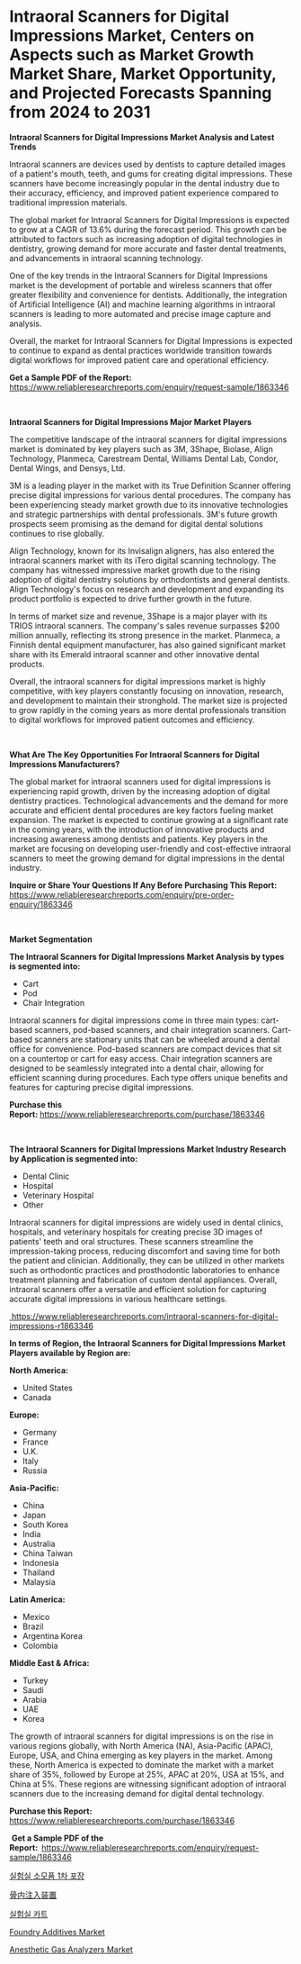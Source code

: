 <p><h1>Intraoral Scanners for Digital Impressions Market, Centers on Aspects such as Market Growth Market Share, Market Opportunity, and Projected Forecasts Spanning from 2024 to 2031</h1></p><p><strong>Intraoral Scanners for Digital Impressions Market Analysis and Latest Trends</strong></p>
<p><p>Intraoral scanners are devices used by dentists to capture detailed images of a patient's mouth, teeth, and gums for creating digital impressions. These scanners have become increasingly popular in the dental industry due to their accuracy, efficiency, and improved patient experience compared to traditional impression materials.</p><p>The global market for Intraoral Scanners for Digital Impressions is expected to grow at a CAGR of 13.6% during the forecast period. This growth can be attributed to factors such as increasing adoption of digital technologies in dentistry, growing demand for more accurate and faster dental treatments, and advancements in intraoral scanning technology.</p><p>One of the key trends in the Intraoral Scanners for Digital Impressions market is the development of portable and wireless scanners that offer greater flexibility and convenience for dentists. Additionally, the integration of Artificial Intelligence (AI) and machine learning algorithms in intraoral scanners is leading to more automated and precise image capture and analysis.</p><p>Overall, the market for Intraoral Scanners for Digital Impressions is expected to continue to expand as dental practices worldwide transition towards digital workflows for improved patient care and operational efficiency.</p></p>
<p><strong>Get a Sample PDF of the Report:&nbsp;</strong> <a href="https://www.reliableresearchreports.com/enquiry/request-sample/1863346">https://www.reliableresearchreports.com/enquiry/request-sample/1863346</a></p>
<p>&nbsp;</p>
<p><strong>Intraoral Scanners for Digital Impressions Major Market Players</strong></p>
<p><p>The competitive landscape of the intraoral scanners for digital impressions market is dominated by key players such as 3M, 3Shape, Biolase, Align Technology, Planmeca, Carestream Dental, Williams Dental Lab, Condor, Dental Wings, and Densys, Ltd. </p><p>3M is a leading player in the market with its True Definition Scanner offering precise digital impressions for various dental procedures. The company has been experiencing steady market growth due to its innovative technologies and strategic partnerships with dental professionals. 3M's future growth prospects seem promising as the demand for digital dental solutions continues to rise globally.</p><p>Align Technology, known for its Invisalign aligners, has also entered the intraoral scanners market with its iTero digital scanning technology. The company has witnessed impressive market growth due to the rising adoption of digital dentistry solutions by orthodontists and general dentists. Align Technology's focus on research and development and expanding its product portfolio is expected to drive further growth in the future.</p><p>In terms of market size and revenue, 3Shape is a major player with its TRIOS intraoral scanners. The company's sales revenue surpasses $200 million annually, reflecting its strong presence in the market. Planmeca, a Finnish dental equipment manufacturer, has also gained significant market share with its Emerald intraoral scanner and other innovative dental products.</p><p>Overall, the intraoral scanners for digital impressions market is highly competitive, with key players constantly focusing on innovation, research, and development to maintain their stronghold. The market size is projected to grow rapidly in the coming years as more dental professionals transition to digital workflows for improved patient outcomes and efficiency.</p></p>
<p>&nbsp;</p>
<p><strong>What Are The Key Opportunities For Intraoral Scanners for Digital Impressions Manufacturers?</strong></p>
<p><p>The global market for intraoral scanners used for digital impressions is experiencing rapid growth, driven by the increasing adoption of digital dentistry practices. Technological advancements and the demand for more accurate and efficient dental procedures are key factors fueling market expansion. The market is expected to continue growing at a significant rate in the coming years, with the introduction of innovative products and increasing awareness among dentists and patients. Key players in the market are focusing on developing user-friendly and cost-effective intraoral scanners to meet the growing demand for digital impressions in the dental industry.</p></p>
<p><strong>Inquire or Share Your Questions If Any Before Purchasing This Report:</strong> <a href="https://www.reliableresearchreports.com/enquiry/pre-order-enquiry/1863346">https://www.reliableresearchreports.com/enquiry/pre-order-enquiry/1863346</a></p>
<p>&nbsp;</p>
<p><strong>Market Segmentation</strong></p>
<p><strong>The Intraoral Scanners for Digital Impressions Market Analysis by types is segmented into:</strong></p>
<p><ul><li>Cart</li><li>Pod</li><li>Chair Integration</li></ul></p>
<p><p>Intraoral scanners for digital impressions come in three main types: cart-based scanners, pod-based scanners, and chair integration scanners. Cart-based scanners are stationary units that can be wheeled around a dental office for convenience. Pod-based scanners are compact devices that sit on a countertop or cart for easy access. Chair integration scanners are designed to be seamlessly integrated into a dental chair, allowing for efficient scanning during procedures. Each type offers unique benefits and features for capturing precise digital impressions.</p></p>
<p><strong>Purchase this Report:&nbsp;</strong><a href="https://www.reliableresearchreports.com/purchase/1863346">https://www.reliableresearchreports.com/purchase/1863346</a></p>
<p>&nbsp;</p>
<p><strong>The Intraoral Scanners for Digital Impressions Market Industry Research by Application is segmented into:</strong></p>
<p><ul><li>Dental Clinic</li><li>Hospital</li><li>Veterinary Hospital</li><li>Other</li></ul></p>
<p><p>Intraoral scanners for digital impressions are widely used in dental clinics, hospitals, and veterinary hospitals for creating precise 3D images of patients' teeth and oral structures. These scanners streamline the impression-taking process, reducing discomfort and saving time for both the patient and clinician. Additionally, they can be utilized in other markets such as orthodontic practices and prosthodontic laboratories to enhance treatment planning and fabrication of custom dental appliances. Overall, intraoral scanners offer a versatile and efficient solution for capturing accurate digital impressions in various healthcare settings.</p></p>
<p><a href="https://www.reliableresearchreports.com/intraoral-scanners-for-digital-impressions-r1863346">&nbsp;https://www.reliableresearchreports.com/intraoral-scanners-for-digital-impressions-r1863346</a></p>
<p><strong>In terms of Region, the Intraoral Scanners for Digital Impressions Market Players available by Region are:</strong></p>
<p>
    <p> <strong> North America: </strong>
        <ul>
            <li>United States</li>
            <li>Canada</li>
        </ul>
        </p> 
    <p> <strong> Europe: </strong>
        <ul>
            <li>Germany</li>
            <li>France</li>
            <li>U.K.</li>
            <li>Italy</li>
            <li>Russia</li>
        </ul>
        </p> 
    <p> <strong> Asia-Pacific: </strong>
        <ul>
            <li>China</li>
            <li>Japan</li>
            <li>South Korea</li>
            <li>India</li>
            <li>Australia</li>
            <li>China Taiwan</li>
            <li>Indonesia</li>
            <li>Thailand</li>
            <li>Malaysia</li>
        </ul>
        </p> 
    <p> <strong> Latin America: </strong>
        <ul>
            <li>Mexico</li>
            <li>Brazil</li>
            <li>Argentina Korea</li>
            <li>Colombia</li>
        </ul>
        </p> 
    <p> <strong> Middle East & Africa: </strong>
        <ul>
            <li>Turkey</li>
            <li>Saudi</li>
            <li>Arabia</li>
            <li>UAE</li>
            <li>Korea</li>
        </ul>
    </p>
    </p>
<p><p>The growth of intraoral scanners for digital impressions is on the rise in various regions globally, with North America (NA), Asia-Pacific (APAC), Europe, USA, and China emerging as key players in the market. Among these, North America is expected to dominate the market with a market share of 35%, followed by Europe at 25%, APAC at 20%, USA at 15%, and China at 5%. These regions are witnessing significant adoption of intraoral scanners due to the increasing demand for digital dental technology.</p></p>
<p><strong>Purchase this Report: </strong><a href="https://www.reliableresearchreports.com/purchase/1863346">https://www.reliableresearchreports.com/purchase/1863346</a></p>
<p>&nbsp;<strong>Get a Sample PDF of the Report:&nbsp;&nbsp;</strong><a href="https://www.reliableresearchreports.com/enquiry/request-sample/1863346">https://www.reliableresearchreports.com/enquiry/request-sample/1863346</a></p>
<p><strong></strong></p>
<p><p><a href="https://github.com/CliftonFisher9067/Market-Research-Report-List-1/blob/main/581568947430.md">실험실 소모품 1차 포장</a></p><p><a href="https://medium.com/@bl2501989/%E9%AA%A8%E5%86%85%E6%B3%A8%E5%85%A5%E8%A3%85%E7%BD%AE%E5%B8%82%E5%A0%B4%E8%A6%8F%E6%A8%A1-%E5%B8%82%E5%A0%B4%E3%81%AE%E5%B1%95%E6%9C%9B%E3%81%A8%E5%B8%82%E5%A0%B4%E4%BA%88%E6%B8%AC-2024%E5%B9%B4%E3%81%8B%E3%82%892031%E5%B9%B4-ebc3ad6189d8">骨内注入装置</a></p><p><a href="https://github.com/vskv4779xr1/Market-Research-Report-List-2/blob/main/753011747429.md">실험실 카트</a></p><p><a href="https://issuu.com/reportprime-2/docs/foundry-additives-market-size-2030.pptx">Foundry Additives Market</a></p><p><a href="https://github.com/mahnoor2003/Market-Research-Report-List-4/blob/main/anesthetic-gas-analyzers-market.md">Anesthetic Gas Analyzers Market</a></p></p>